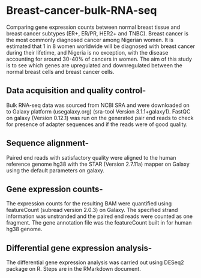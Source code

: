 # Breast-cancer-bulk-RNA-seq
Comparing gene expression counts between normal breast tissue and breast cancer subtypes (ER+, ER/PR, HER2+ and TNBC). 
Breast cancer is the most commonly diagnosed cancer among Nigerian women. It is estimated that 1 in 8 women worldwide will be diagnosed with breast cancer during their lifetime, and Nigeria is no exception, with the disease accounting for around 30-40% of cancers in women. The aim of this study is to see which genes are upregulated and downregulated between the normal breast cells and breast cancer cells.

## Data acquisition and quality control-
Bulk RNA-seq data was sourced from NCBI SRA and were downloaded on to Galaxy platform (usegalaxy.org) (sra-tool Version 3.1.1+galaxy1). FastQC on galaxy (Version 0.12.1) was run on the generated pair end reads to check for presence of adapter sequences and if the reads were of good quality.  

## Sequence alignment-
Paired end reads with satisfactory quality were aligned to the human reference genome hg38 with the STAR (Version 2.7.11a) mapper on Galaxy using the default parameters on galaxy.

## Gene expression counts-
The expression counts for the resulting BAM were quantified using featureCount (subread version 2.0.3) on Galaxy. The specified strand information was unstranded and the paired end reads were counted as one fragment. The gene annotation file was the featureCount built in for human hg38 genome.

## Differential gene expression analysis-
The differential gene expression analysis was carried out using DESeq2 package on R. Steps are in the RMarkdown document.
